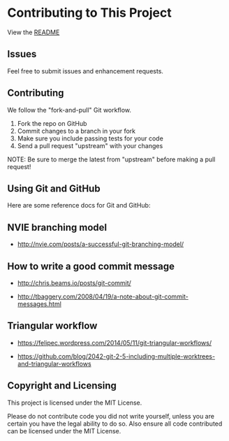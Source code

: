 Contributing to This Project
============================

View the [README](../README.md)

Issues
------

Feel free to submit issues and enhancement requests.

Contributing
------------

We follow the "fork-and-pull" Git workflow.

 1. Fork the repo on GitHub
 2. Commit changes to a branch in your fork
 3. Make sure you include passing tests for your code
 4. Send a pull request "upstream" with your changes

NOTE: Be sure to merge the latest from "upstream" before making a
pull request!

Using Git and GitHub
--------------------

Here are some reference docs for Git and GitHub:

## NVIE branching model

- http://nvie.com/posts/a-successful-git-branching-model/

## How to write a good commit message

- http://chris.beams.io/posts/git-commit/

- http://tbaggery.com/2008/04/19/a-note-about-git-commit-messages.html

## Triangular workflow

- https://felipec.wordpress.com/2014/05/11/git-triangular-workflows/

- https://github.com/blog/2042-git-2-5-including-multiple-worktrees-and-triangular-workflows


Copyright and Licensing
-----------------------

This project is licensed under the MIT License. 

Please do not contribute code you did not write yourself, unless you are
certain you have the legal ability to do so. Also ensure all code contributed
can be licensed under the MIT License.

